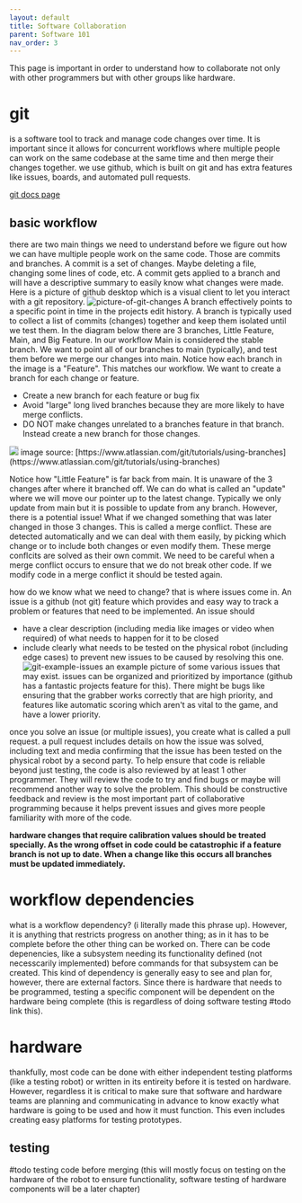 ```yaml
---
layout: default
title: Software Collaboration
parent: Software 101
nav_order: 3
---
```


This page is important in order to understand how to collaborate not only with other programmers but with other groups like hardware.

# git
is a software tool to track and manage code changes over time. It is important since it allows for concurrent workflows where multiple people can work on the same codebase at the same time and then merge their changes together. we use github, which is built on git and has extra features like issues, boards, and automated pull requests.

[git docs page](https://git-scm.com/doc)

## basic workflow
there are two main things we need to understand before we figure out how we can have multiple people work on the same code. Those are commits and branches. A commit is a set of changes. Maybe deleting a file, changing some lines of code, etc. A commit gets applied to a branch and will have a descriptive summary to easily know what changes were made. Here is a picture of github desktop which is a visual client to let you interact with a git repository. 
![picture-of-git-changes](/images/picture-of-git-changes.png)
A branch effectively points to a specific point in time in the projects edit history. A branch is typically used to collect a list of commits (changes) together and keep them isolated until we test them. In the diagram below there are 3 branches, Little Feature, Main, and Big Feature. In our workflow Main is considered the stable branch. We want to point all of our branches to main (typically), and test them before we merge our changes into main. Notice how each branch in the image is a "Feature". This matches our workflow. We want to create a branch for each change or feature.
- Create a new branch for each feature or bug fix
- Avoid "large" long lived branches because they are more likely to have merge conflicts.
- DO NOT make changes unrelated to a branches feature in that branch. Instead create a new branch for those changes.
<img style="background-color: lightgray;" src="https://wac-cdn.atlassian.com/dam/jcr:a905ddfd-973a-452a-a4ae-f1dd65430027/01%20Git%20branch.svg?cdnVersion=972">
image source: [https://www.atlassian.com/git/tutorials/using-branches](https://www.atlassian.com/git/tutorials/using-branches)

Notice how "Little Feature" is far back from main. It is unaware of the 3 changes after where it branched off. We can do what is called an "update" where we will move our pointer up to the latest change. Typically we only update from main but it is possible to update from any branch. However, there is a potential issue! What if we changed something that was later changed in those 3 changes. This is called a merge conflict. These are detected automatically and we can deal with them easily, by picking which change or to include both changes or even modify them. These merge conflcits are solved as their own commit. We need to be careful when a merge conflict occurs to ensure that we do not break other code. If we modify code in a merge conflict it should be tested again.

how do we know what we need to change? that is where issues come in. An issue is a github (not git) feature which provides and easy way to track a problem or features that need to be implemented. An issue should
- have a clear description (including media like images or video when required) of what needs to happen for it to be closed
- include clearly what needs to be tested on the physical robot (including edge cases) to prevent new issues to be caused by resolving this one.
![git-example-issues](/images/git-example-issues.png)
an example picture of some various issues that may exist. issues can be organized and prioritized by importance (github has a fantastic projects feature for this). There might be bugs like ensuring that the grabber works correctly that are high priority, and features like automatic scoring which aren't as vital to the game, and have a lower priority.

once you solve an issue (or multiple issues), you create what is called a pull request. a pull request includes details on how the issue was solved, including text and media confirming that the issue has been tested on the physical robot by a second party. To help ensure that code is reliable beyond just testing, the code is also reviewed by at least 1 other programmer. They will review the code to try and find bugs or maybe will recommend another way to solve the problem. This should be constructive feedback and review is the most important part of collaborative programming because it helps prevent issues and gives more people familiarity with more of the code.

**hardware changes that require calibration values should be treated specially. As the wrong offset in code could be catastrophic if a feature branch is not up to date. When a change like this occurs all branches must be updated immediately.**

# workflow dependencies
what is a workflow dependency? (i literally made this phrase up). However, it is anything that restricts progress on another thing; as in it has to be complete before the other thing can be worked on. There can be code depenencies, like a subsystem needing its functionality defined (not necesscarily implemented) before commands for that subsystem can be created. This kind of dependency is generally easy to see and plan for, however, there are external factors. Since there is hardware that needs to be programmed, testing a specific component will be dependent on the hardware being complete (this is regardless of doing software testing #todo link this). 

# hardware
thankfully, most code can be done with either independent testing platforms (like a testing robot) or written in its entireity before it is tested on hardware. However, regardless it is critical to make sure that software and hardware teams are planning and communicating in advance to know exactly what hardware is going to be used and how it must function. This even includes creating easy platforms for testing prototypes.


## testing
#todo testing code before merging (this will mostly focus on testing on the hardware of the robot to ensure functionality, software testing of hardware components will be a later chapter)